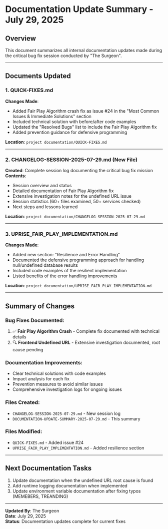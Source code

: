 # Documentation Update Summary - July 29, 2025

## Overview
This document summarizes all internal documentation updates made during the critical bug fix session conducted by "The Surgeon".

---

## Documents Updated

### 1. **QUICK-FIXES.md**
**Changes Made**:
- Added Fair Play Algorithm crash fix as issue #24 in the "Most Common Issues & Immediate Solutions" section
- Included technical solution with before/after code examples
- Updated the "Resolved Bugs" list to include the Fair Play Algorithm fix
- Added prevention guidance for defensive programming

**Location**: `project documentation/QUICK-FIXES.md`

---

### 2. **CHANGELOG-SESSION-2025-07-29.md** (New File)
**Created**: Complete session log documenting the critical bug fix mission
**Contents**:
- Session overview and status
- Detailed documentation of Fair Play Algorithm fix
- Extensive investigation notes for the undefined URL issue
- Session statistics (60+ files examined, 50+ services checked)
- Next steps and lessons learned

**Location**: `project documentation/CHANGELOG-SESSION-2025-07-29.md`

---

### 3. **UPRISE_FAIR_PLAY_IMPLEMENTATION.md**
**Changes Made**:
- Added new section: "Resilience and Error Handling"
- Documented the defensive programming approach for handling null/undefined database results
- Included code examples of the resilient implementation
- Listed benefits of the error handling improvements

**Location**: `project documentation/UPRISE_FAIR_PLAY_IMPLEMENTATION.md`

---

## Summary of Changes

### Bug Fixes Documented:
1. ✅ **Fair Play Algorithm Crash** - Complete fix documented with technical details
2. 🔍 **Frontend Undefined URL** - Extensive investigation documented, root cause pending

### Documentation Improvements:
- Clear technical solutions with code examples
- Impact analysis for each fix
- Prevention measures to avoid similar issues
- Comprehensive investigation logs for ongoing issues

### Files Created:
- `CHANGELOG-SESSION-2025-07-29.md` - New session log
- `DOCUMENTATION-UPDATE-SUMMARY-2025-07-29.md` - This summary

### Files Modified:
- `QUICK-FIXES.md` - Added issue #24
- `UPRISE_FAIR_PLAY_IMPLEMENTATION.md` - Added resilience section

---

## Next Documentation Tasks
1. Update documentation when the undefined URL root cause is found
2. Add runtime logging documentation when implemented
3. Update environment variable documentation after fixing typos (MEMEBERS, TREANDING)

---

**Updated By**: The Surgeon  
**Date**: July 29, 2025  
**Status**: Documentation updates complete for current fixes 